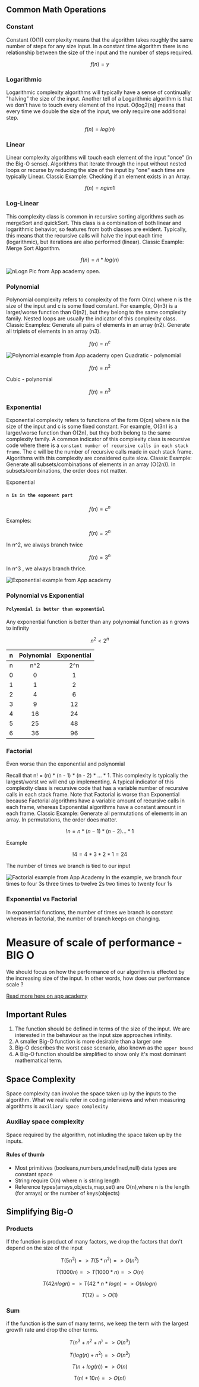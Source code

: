 ## Common Math Operations

### Constant
Constant (O(1)) complexity means that the algorithm takes roughly the same number of steps for any size input. In a constant time algorithm there is no relationship between the size of the input and the number of steps required.
```math
f(n) = y
```
### Logarithmic
 Logarithmic complexity algorithms will typically have a sense of continually "halving" the size of the input. Another tell of a Logarithmic algorithm is that we don't have to touch every element of the input. O(log2(n)) means that every time we double the size of the input, we only require one additional step.

```math
f(n) = log(n)
```

### Linear
Linear complexity algorithms will touch each element of the input "once" (in the Big-O sense). Algorithms that iterate through the input without nested loops or recurse by reducing the size of the input by "one" each time are typically Linear. Classic Example: Checking if an element exists in an Array.

```math
f(n) = ngim1
```

### Log-Linear
This complexity class is common in recursive sorting algorithms such as mergeSort and quickSort. This class is a combination of both linear and logarithmic behavior, so features from both classes are evident. Typically, this means that the recursive calls will halve the input each time (logarithmic), but iterations are also performed (linear). Classic Example: Merge Sort Algorithm.


```math
f(n) = n * log(n)
```

![nLogn](images/nlogn-code-example.png)
Pic from App academy open.

### Polynomial
Polynomial complexity refers to complexity of the form O(nc) where n is the size of the input and c is some fixed constant. For example, O(n3) is a larger/worse function than O(n2), but they belong to the same complexity family. Nested loops are usually the indicator of this complexity class. Classic Examples: Generate all pairs of elements in an array (n2). Generate all triplets of elements in an array (n3).

```math
f(n) = n^c

```

![Polynomial example from App academy open](images/polynomial-example.png)
Quadratic - polynomial
```math
f(n) = n^2
```

Cubic - polynomial
```math
f(n) = n^3
```

### Exponential
Exponential complexity refers to functions of the form O(cn) where n is the size of the input and c is some fixed constant. For example, O(3n) is a larger/worse function than O(2n), but they both belong to the same complexity family. A common indicator of this complexity class is recursive code where there is a `constant number of recursive calls in each stack frame`. The c will be the number of recursive calls made in each stack frame. Algorithms with this complexity are considered quite slow. Classic Example: Generate all subsets/combinations of elements in an array (O(2n)). In subsets/combinations, the order does not matter.


Exponential

#### `n is in the exponent part`


```math
f(n) = c^n
```

Examples:

```math
f(n) = 2^n
```
In n^2, we always branch twice

```math
f(n) = 3^n
```
In n^3 , we always branch thrice.

![Exponential example from App academy](images/Exponential-example.png)

### Polynomial vs Exponential
#### `Polynomial is better than exponential`
Any exponential function is better than any polynomial function as n grows to infinity

```math
n^2  < 2^n
```

| n |  Polynomial| Exponential |
| :---: | :---: | :---: |
| n |  n^2| 2^n |
| 0 | 0 | 1 |
| 1 | 1 | 2 |
| 2 | 4 | 6 |
| 3 | 9 | 12 |
| 4 | 16 | 24 |
| 5 | 25 | 48 |
| 6 | 36 | 96 |

### Factorial

Even worse than the exponential and polynomial

Recall that n! = (n) * (n - 1) * (n - 2) * ... * 1. This complexity is typically the largest/worst we will end up implementing. A typical indicator of this complexity class is recursive code that has a variable number of recursive calls in each stack frame. Note that Factorial is worse than Exponential because Factorial algorithms have a variable amount of recursive calls in each frame, whereas Exponential algorithms have a constant amount in each frame. Classic Example: Generate all permutations of elements in an array. In permutations, the order does matter.


```math
!n = n * (n-1) * (n-2) ... * 1
```
Example
```math
!4 = 4 * 3 * 2 * 1 = 24
```
The number of times we branch is tied to our input

![Factorial example from App Academy](images/Factorial-example.png)
In the example, we branch
four times to four 3s
three times to twelve 2s
two times to twenty four 1s
### Exponential vs Factorial
In exponential functions, the number of times we branch is constant whereas in factorial, the number of branch keeps on changing.

# Measure of scale of performance - BIG O
We should focus on how the performance of our algorithm is effected by the increasing size of the input. In other words, how does our performance scale ?


[Read more here on app academy](https://open.appacademy.io/learn/full-stack-online/data-structures-and-algorithms/common-complexity-classes-notes)

## Important Rules
1. The function should be defined in terms of the size of the input. We are interested in the behaviour as the input size approaches infinity.
2. A smaller Big-O function is more desirable than a larger one
3. Big-O describes the worst case scenario, also known as the `upper bound`
4. A Big-O function should be simplified to show only it's most dominant mathematical term.
## Space Complexity
Space complexity can involve the space taken up by the inputs to the algorithm. What we reallu refer in coding interviews and when measuring algorithms is `auxiliary space complexity`

### Auxiliay space complexity
Space required by the algorithm, not inluding the space taken up by the inputs.

#### Rules of thumb
* Most primitives (booleans,numbers,undefined,null) data types are constant space
* String require O(n) where n is string length
* Reference types(arrays,objects,map,set) are O(n),where n is the length (for arrays) or the number of keys(objects)


## Simplifying Big-O
### Products
If the function is product of many factors, we drop the factors that don't depend on the size of the input

```math
T(5n^2) => T(5*n^2)=> O(n^2)
```
```math
T(1000n) => T(1000 * n) => O(n)
```
```math
T(42nlogn) => T(42*n*logn)=>O(nlogn)
```

```math
T(12)=> O(1)
```

### Sum
if the function is the sum of many terms, we keep the term with the largest growth rate and drop the other terms.
```math
T(n^3 + n^2 + n^) => O(n^3)
```

```math
T(log(n) + n^2) =>  O(n^2)
```

```math
T(n + log(n)) => O(n)
```

```math
T(n! + 10n) => O(n!)
```

